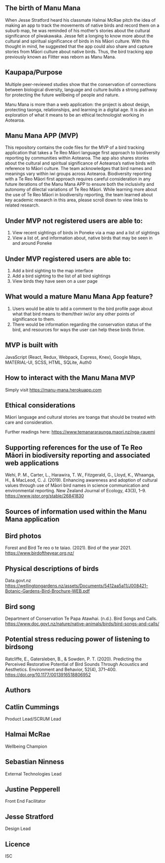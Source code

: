 ## The birth of Manu Mana 
When Jesse Stratford heard his classmate Halmai McRae pitch the idea of making an app to track the movements of native birds and record them on a suburb map, he was reminded of his mother’s stories about the cultural significance of pīwakawaka.  Jesse felt a longing to know more about the cultural and spiritual significance of birds in his Māori culture. With this thought in mind, he suggested that the app could also share and capture stories from Māori culture about native birds. Thus, the bird tracking app previously known as Flitter was reborn as Manu Mana. 


## Kaupapa/Purpose  
Multiple peer-reviewed studies show that the conservation of connections between biological diversity, language and culture builds a strong pathway for protecting the future wellbeing of people and nature. 

Manu Mana is more than a web application: the project is about design, protecting taonga, relationships, and learning in a digital age.
It is also an exploration of what it means to be an ethical technologist working in Aotearoa. 



## Manu Mana APP (MVP)

This repository contains the code files for the MVP of a bird tracking application that takes a Te Reo Māori language first approach to biodiversity reporting by communities within Aotearoa.  The app also shares stories about the cultural and spiritual significance of Aotearoa’s native birds with reference to Māori culture. The team acknowledges that bird names and meanings vary within iwi groups across Aotearoa. Biodiversity reporting with a Te Reo Māori first approach requires careful consideration in any future iterations of the Manu Mana APP to ensure both the inclusivity and autonomy of dilectal variations of Te Reo Māori.  While learning more about the use of Te Reo Māori in biodiversity reporting, the team learned about key academic research in this area, please scroll down to view links to related research.  
 
## Under MVP not registered users are able to:
1. View recent sightings of birds in Poneke via a map and a list of sightings
2. View a list of, and information about, native birds that may be seen in and around Poneke

## Under MVP registered users are able to:
1. Add a bird sighting to the map interface
2. Add a bird sighting to the list of all bird sightings
3. View birds they have seen on a user page
 
## What would a mature Manu Mana App feature?
1. Users would be able to add a comment to the bird profile page about what that bird means to them/their iwi/or any other points of significance to them.
2. There would be information regarding the conservation status of the bird, and resources for ways the user can help these birds thrive.

## MVP is built with 
JavaScript (React, Redux, Webpack, Express, Knex), Google Maps, MATERIAL-UI, SCSS, HTML, SQLite, Auth0


## How to interact with the Manu Mana MVP
Simply visit https://manu-mana.herokuapp.com
 
## Ethical considerations 

Māori language and cultural stories are toanga that should be treated with care and consideration. 

Further readings here:
https://www.temanararaunga.maori.nz/nga-rauemi


  
 
## Supporting references for the use of Te Reo Māori in biodiversity reporting and associated web applications

Wehi, P. M., Carter, L., Harawira, T. W., Fitzgerald, G., Lloyd, K., Whaanga, H., & MacLeod, C. J. (2019). Enhancing awareness and adoption of cultural values through use of Māori bird names in science communication and environmental reporting. New Zealand Journal of Ecology, 43(3), 1–9. https://www.jstor.org/stable/26841830

## Sources of information used within the Manu Mana application 

## Bird photos 
Forest and Bird Te reo o te taiao. (2021). Bird of the year 2021. https://www.birdoftheyear.org.nz/

## Physical descriptions of birds 
Data.govt.nz https://wellingtongardens.nz/assets/Documents/5412aa5a11/J008421-Botanic-Gardens-Bird-Brochure-WEB.pdf

## Bird song 
Department of Conservation Te Papa Atawhai. (n.d.). Bird Songs and Calls.
https://www.doc.govt.nz/nature/native-animals/birds/bird-songs-and-calls/

## Potential stress reducing power of listening to birdsong 
Ratcliffe, E., Gatersleben, B., & Sowden, P. T. (2020). Predicting the Perceived Restorative Potential of Bird Sounds Through Acoustics and Aesthetics. Environment and Behavior, 52(4), 371–400. https://doi.org/10.1177/0013916518806952

 
## Authors 
## Catlin Cummings 
Product Lead/SCRUM Lead

## Halmai McRae 
Wellbeing Champion

## Sebastian Ninness
External Technologies Lead

## Justine Pepperell
Front End Facilitator 

## Jesse Stratford
 Design Lead

## Licence 
ISC



